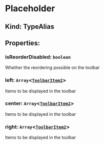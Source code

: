 # **Placeholder**

## **Kind: TypeAlias**

## **Properties**:

### isReorderDisabled: `boolean`

Whether the reordering possible on the toolbar

### left: `Array`<[`ToolbarItem2`](./ToolbarItem2)>

Items to be displayed in the toolbar

### center: `Array`<[`ToolbarItem2`](./ToolbarItem2)>

Items to be displayed in the toolbar

### right: `Array`<[`ToolbarItem2`](./ToolbarItem2)>

Items to be displayed in the toolbar
